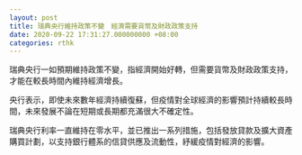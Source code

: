 ```yaml
---
layout: post
title: 瑞典央行維持政策不變　經濟需要貨幣及財政政策支持
date: 2020-09-22 17:31:27.000000000 +08:00
categories: rthk
---
```


瑞典央行一如預期維持政策不變，指經濟開始好轉，但需要貨幣及財政政策支持，才能在較長時間內維持經濟增長。

央行表示，即使未來數年經濟持續復蘇，但疫情對全球經濟的影響預計持續較長時間，未來發展不論在短期或長期都充滿很大不確定性。

瑞典央行利率一直維持在零水平，並已推出一系列措施，包括發放貸款及擴大資產購買計劃，以支持銀行體系的信貸供應及流動性，紓緩疫情對經濟的影響。

